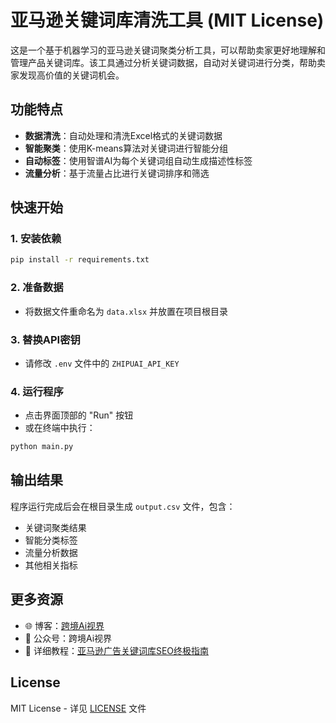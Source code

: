 # 亚马逊关键词库清洗工具 (MIT License)

这是一个基于机器学习的亚马逊关键词聚类分析工具，可以帮助卖家更好地理解和管理产品关键词库。该工具通过分析关键词数据，自动对关键词进行分类，帮助卖家发现高价值的关键词机会。

## 功能特点

- **数据清洗**：自动处理和清洗Excel格式的关键词数据
- **智能聚类**：使用K-means算法对关键词进行智能分组
- **自动标签**：使用智谱AI为每个关键词组自动生成描述性标签
- **流量分析**：基于流量占比进行关键词排序和筛选

## 快速开始

### 1. 安装依赖
```bash
pip install -r requirements.txt
```

### 2. 准备数据
- 将数据文件重命名为 `data.xlsx` 并放置在项目根目录

### 3. 替换API密钥
- 请修改 `.env` 文件中的 `ZHIPUAI_API_KEY`

### 4. 运行程序
- 点击界面顶部的 "Run" 按钮
- 或在终端中执行：
```bash
python main.py
```

## 输出结果
程序运行完成后会在根目录生成 `output.csv` 文件，包含：
- 关键词聚类结果
- 智能分类标签
- 流量分析数据
- 其他相关指标

## 更多资源

- 🌐 博客：[跨境Ai视界](https://www.amzalysis.com/)
- 📱 公众号：跨境Ai视界
- 📖 详细教程：[亚马逊广告关键词库SEO终极指南](https://www.amzalysis.com/article/amazon-keyword-library)

## License
MIT License - 详见 [LICENSE](LICENSE) 文件
